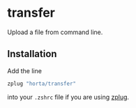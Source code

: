 # transfer

Upload a file from command line.

## Installation

Add the line

```bash
zplug "horta/transfer"
```

into your `.zshrc` file if you are using
[zplug](https://github.com/zplug/zplug).
